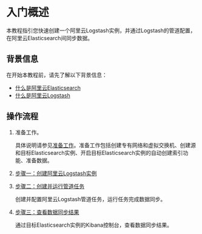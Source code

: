 # 入门概述

本教程指引您快速创建一个阿里云Logstash实例，并通过Logstash的管道配置，在阿里云Elasticsearch间同步数据。

## 背景信息

在开始本教程前，请先了解以下背景信息：

-   [什么是阿里云Elasticsearch](/cn.zh-CN/产品简介/什么是阿里云Elasticsearch.md)
-   [什么是阿里云Logstash](/cn.zh-CN/Logstash实例/什么是阿里云Logstash.md)

## 操作流程

1.  准备工作。

    具体说明请参见[准备工作](/cn.zh-CN/Logstash实例/快速入门/准备工作.md)。准备工作包括创建专有网络和虚拟交换机、创建源和目标Elasticsearch实例、开启目标Elasticsearch实例的自动创建索引功能、准备数据。

2.  [步骤一：创建阿里云Logstash实例](/cn.zh-CN/Logstash实例/快速入门/步骤一：创建实例/创建阿里云Logstash实例.md)
3.  [步骤二：创建并运行管道任务](/cn.zh-CN/Logstash实例/快速入门/步骤二：创建并运行管道任务.md)

    创建并配置阿里云Logstash管道任务，运行任务完成数据同步。

4.  [步骤三：查看数据同步结果](/cn.zh-CN/Logstash实例/快速入门/步骤三：查看数据同步结果.md)

    通过目标Elasticsearch实例的Kibana控制台，查看数据同步结果。


